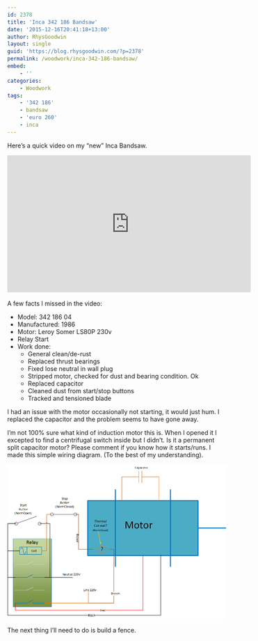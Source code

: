 ```yaml
---
id: 2378
title: 'Inca 342 186 Bandsaw'
date: '2015-12-16T20:41:18+13:00'
author: RhysGoodwin
layout: single
guid: 'https://blog.rhysgoodwin.com/?p=2378'
permalink: /woodwork/inca-342-186-bandsaw/
embed:
    - ''
categories:
    - Woodwork
tags:
    - '342 186'
    - bandsaw
    - 'euro 260'
    - inca
---
```


Here’s a quick video on my “new” Inca Bandsaw.

<iframe width="560" height="315" src="https://www.youtube.com/embed/mLgSoyvMWTo" frameborder="0" allow="autoplay; encrypted-media" allowfullscreen></iframe>

A few facts I missed in the video:

- Model: 342 186 04
- Manufactured: 1986
- Motor: Leroy Somer LS80P 230v
- Relay Start
- Work done: 
    - General clean/de-rust
    - Replaced thrust bearings
    - Fixed lose neutral in wall plug
    - Stripped motor, checked for dust and bearing condition. Ok
    - Replaced capacitor
    - Cleaned dust from start/stop buttons
    - Tracked and tensioned blade

I had an issue with the motor occasionally not starting, it would just hum. I replaced the capacitor and the problem seems to have gone away.

I’m not 100% sure what kind of induction motor this is. When I opened it I excepted to find a centrifugal switch inside but I didn’t. Is it a permanent split capacitor motor? Please comment if you know how it starts/runs. I made this simple wiring diagram. (To the best of my understanding).

[![Wiring Drawing](/content/uploads/2015/12/Wiring-Drawing.png)](/content/uploads/2015/12/Wiring-Drawing.png)

The next thing I’ll need to do is build a fence.